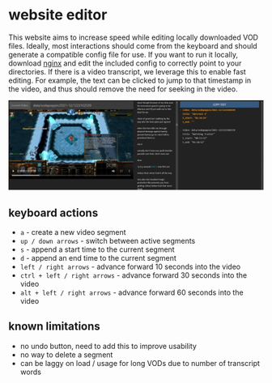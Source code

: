 
# website editor

This website aims to increase speed while editing locally downloaded VOD files.
Ideally, most interactions should come from the keyboard and should generate a compatible config file for use.
If you want to run it locally, download [nginx](http://nginx.org/en/download.html) and edit the included config to correctly point to your directories.
If there is a video transcript, we leverage this to enable fast editing.
For example, the text can be clicked to jump to that timestamp in the video, and thus should remove the need for seeking in the video.


![](../docs/website_example.png)


## keyboard actions

- `a` - create a new video segment
- `up / down arrows` - switch between active segments
- `s` - append a start time to the current segment
- `d` - append an end time to the current segment
- `left / right arrows` - advance forward 10 seconds into the video 
- `ctrl + left / right arrows` - advance forward 30 seconds into the video 
- `alt + left / right arrows` - advance forward 60 seconds into the video 


## known limitations

- no undo button, need to add this to improve usability
- no way to delete a segment
- can be laggy on load / usage for long VODs due to number of transcript words



